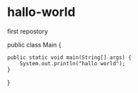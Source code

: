 # hallo-world
first repostory

public class Main {

    public static void main(String[] args) {
        System.out.println("hallo world");
    }
}
